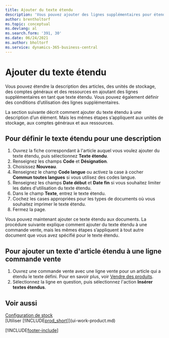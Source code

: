 ```yaml
---
title: Ajouter du texte étendu
description: 'Vous pouvez ajouter des lignes supplémentaires pour étendre le texte standard qui décrit un article, un compte général et d’autres données.'
author: brentholtorf
ms.topic: conceptual
ms.devlang: al
ms.search.form: '391, 30'
ms.date: 06/24/2021
ms.author: bholtorf
ms.service: dynamics-365-business-central
---
```

# <a name="add-extended-text"></a>Ajouter du texte étendu

Vous pouvez étendre la description des articles, des unités de stockage, des comptes généraux et des ressources en ajoutant des lignes supplémentaires en tant que texte étendu. Vous pouvez également définir des conditions d’utilisation des lignes supplémentaires.  

La section suivante décrit comment ajouter du texte étendu à une description d’un élément. Mais les mêmes étapes s’appliquent aux unités de stockage, aux comptes généraux et aux ressources.  

## <a name="to-define-extended-text-for-an-description"></a>Pour définir le texte étendu pour une description

1. Ouvrez la fiche correspondant à l'article auquel vous voulez ajouter du texte étendu, puis sélectionnez **Texte étendu**.
2. Renseignez les champs **Code** et **Désignation**.
3. Choisissez **Nouveau**.
4. Renseignez le champ **Code langue** ou activez la case à cocher **Commun toutes langues** si vous utilisez des codes langue.
5. Renseignez les champs **Date début** et **Date fin** si vous souhaitez limiter les dates d'utilisation du texte étendu.
6. Dans le champ **Texte**, entrez le texte étendu.
7. Cochez les cases appropriées pour les types de documents où vous souhaitez imprimer le texte étendu.
8. Fermez la page.

Vous pouvez maintenant ajouter ce texte étendu aux documents. La procédure suivante explique comment ajouter du texte étendu à une commande vente, mais les mêmes étapes s’appliquent à tout autre document que vous avez spécifié pour le texte étendu.  

## <a name="to-add-an-extended-item-text-on-a-sales-order-line"></a>Pour ajouter un texte d'article étendu à une ligne commande vente

1. Ouvrez une commande vente avec une ligne vente pour un article qui a étendu le texte défini. Pour en savoir plus, voir [Vendre des produits](sales-how-sell-products.md).
2. Sélectionnez la ligne en question, puis sélectionnez l'action **Insérer textes étendus**.

## <a name="see-also"></a>Voir aussi

[Configuration de stock](inventory-setup-inventory.md)  
[Utiliser [!INCLUDE[prod_short](includes/prod_short.md)]](ui-work-product.md)


[!INCLUDE[footer-include](includes/footer-banner.md)]
